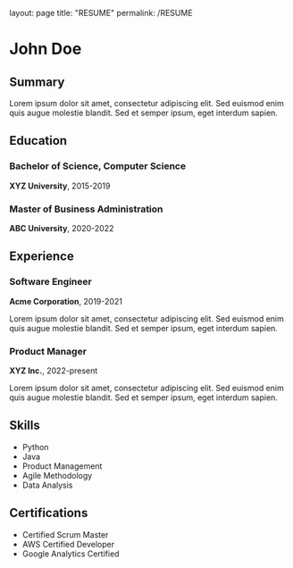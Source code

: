 layout: page
title: "RESUME"
permalink: /RESUME

# John Doe

## Summary

Lorem ipsum dolor sit amet, consectetur adipiscing elit. Sed euismod enim quis augue molestie blandit. Sed et semper ipsum, eget interdum sapien.

## Education

### Bachelor of Science, Computer Science
**XYZ University**, 2015-2019

### Master of Business Administration
**ABC University**, 2020-2022

## Experience

### Software Engineer
**Acme Corporation**, 2019-2021

Lorem ipsum dolor sit amet, consectetur adipiscing elit. Sed euismod enim quis augue molestie blandit. Sed et semper ipsum, eget interdum sapien.

### Product Manager
**XYZ Inc.**, 2022-present

Lorem ipsum dolor sit amet, consectetur adipiscing elit. Sed euismod enim quis augue molestie blandit. Sed et semper ipsum, eget interdum sapien.

## Skills

- Python
- Java
- Product Management
- Agile Methodology
- Data Analysis

## Certifications

- Certified Scrum Master
- AWS Certified Developer
- Google Analytics Certified
